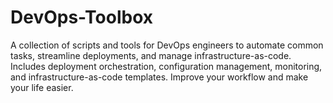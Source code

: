 # DevOps-Toolbox
A collection of scripts and tools for DevOps engineers to automate common tasks, streamline deployments, and manage infrastructure-as-code. Includes deployment orchestration, configuration management, monitoring, and infrastructure-as-code templates. Improve your workflow and make your life easier.
